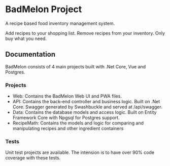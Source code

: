 # BadMelon Project

A recipe based food inventory management system.

Add recipes to your shopping list. Remove recipes from your inventory. Only buy what you need.

## Documentation

BadMelon consists of 4 main projects built with .Net Core, Vue and Postgres.

### Projects
- Web: Contains the BadMelon Web UI and PWA files.
- API: Contains the back-end controller and business logic. Built on .Net Core. Swagger generated by Swashbuckle and served at /api/swagger.
- Data: Contains the database models and access logic. Built on Entity Framework Core with Npgsql for Postgres support.
- RecipeMath: Contains the models and logic for comparing and manipulating recipes and other ingredient containers

### Tests
Unit test projects are available. The intension is to have over 90% code coverage with these tests.